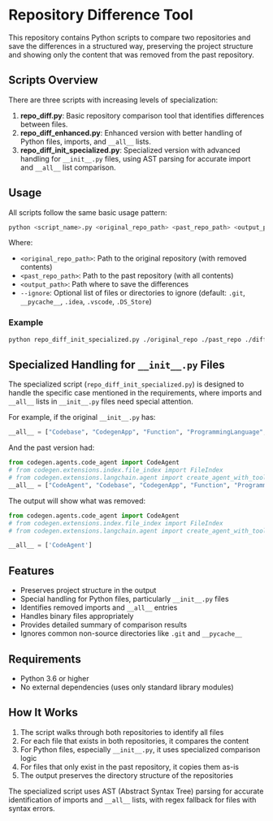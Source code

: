# Repository Difference Tool

This repository contains Python scripts to compare two repositories and save the differences in a structured way, preserving the project structure and showing only the content that was removed from the past repository.

## Scripts Overview

There are three scripts with increasing levels of specialization:

1. **repo_diff.py**: Basic repository comparison tool that identifies differences between files.
2. **repo_diff_enhanced.py**: Enhanced version with better handling of Python files, imports, and `__all__` lists.
3. **repo_diff_init_specialized.py**: Specialized version with advanced handling for `__init__.py` files, using AST parsing for accurate import and `__all__` list comparison.

## Usage

All scripts follow the same basic usage pattern:

```bash
python <script_name>.py <original_repo_path> <past_repo_path> <output_path> [--ignore <files_to_ignore>]
```

Where:
- `<original_repo_path>`: Path to the original repository (with removed contents)
- `<past_repo_path>`: Path to the past repository (with all contents)
- `<output_path>`: Path where to save the differences
- `--ignore`: Optional list of files or directories to ignore (default: `.git`, `__pycache__`, `.idea`, `.vscode`, `.DS_Store`)

### Example

```bash
python repo_diff_init_specialized.py ./original_repo ./past_repo ./diff_output
```

## Specialized Handling for `__init__.py` Files

The specialized script (`repo_diff_init_specialized.py`) is designed to handle the specific case mentioned in the requirements, where imports and `__all__` lists in `__init__.py` files need special attention.

For example, if the original `__init__.py` has:
```python
__all__ = ["Codebase", "CodegenApp", "Function", "ProgrammingLanguage", "function"]
```

And the past version had:
```python
from codegen.agents.code_agent import CodeAgent
# from codegen.extensions.index.file_index import FileIndex
# from codegen.extensions.langchain.agent import create_agent_with_tools, create_codebase_agent
__all__ = ["CodeAgent", "Codebase", "CodegenApp", "Function", "ProgrammingLanguage", "function"]
```

The output will show what was removed:
```python
from codegen.agents.code_agent import CodeAgent
# from codegen.extensions.index.file_index import FileIndex
# from codegen.extensions.langchain.agent import create_agent_with_tools, create_codebase_agent

__all__ = ['CodeAgent']
```

## Features

- Preserves project structure in the output
- Special handling for Python files, particularly `__init__.py` files
- Identifies removed imports and `__all__` entries
- Handles binary files appropriately
- Provides detailed summary of comparison results
- Ignores common non-source directories like `.git` and `__pycache__`

## Requirements

- Python 3.6 or higher
- No external dependencies (uses only standard library modules)

## How It Works

1. The script walks through both repositories to identify all files
2. For each file that exists in both repositories, it compares the content
3. For Python files, especially `__init__.py`, it uses specialized comparison logic
4. For files that only exist in the past repository, it copies them as-is
5. The output preserves the directory structure of the repositories

The specialized script uses AST (Abstract Syntax Tree) parsing for accurate identification of imports and `__all__` lists, with regex fallback for files with syntax errors.